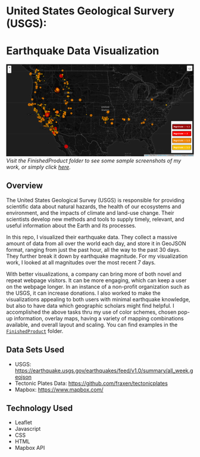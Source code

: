 # United States Geological Survery (USGS):     
# Earthquake Data Visualization

![usgs1](/FinishedProduct/usgs1.PNG)                
*Visit the FinishedProduct folder to see some sample screenshots of my work, or simply click [here](https://github.com/VallieTracy/leaflet-challenge/tree/master/FinishedProduct "FinishedProduct").*     

## Overview     
The United States Geological Survey (USGS) is responsible for providing scientific data about natural hazards, the health of our ecosystems and environment, and the impacts of climate and land-use change. Their scientists develop new methods and tools to supply timely, relevant, and useful information about the Earth and its processes. 

In this repo, I visualized their earthquake data.  They collect a massive amount of data from all over the world each day, and store it in GeoJSON format, ranging from just the past hour, all the way to the past 30 days.  They further break it down by earthquake magnitude. For my visualization work, I looked at all magnitudes over the most recent 7 days.

With better visualizations, a company can bring more of both novel and repeat webpage visitors.  It can be more engaging, which can keep a user on the webpage longer.  In an instance of a non-profit organization such as the USGS, it can increase donations.   I also worked to make the visualizations appealing to both users with minimal earthquake knowledge, but also to have data which geographic scholars might find helpful.  I accomplished the above tasks thru my use of color schemes, chosen pop-up information, overlay maps, having a variety of mapping combinations available, and overall layout and scaling.  You can find examples in the [`FinishedProduct`](https://github.com/VallieTracy/leaflet-challenge/tree/master/FinishedProduct "FinishedProduct") folder.
     

## Data Sets Used      
* USGS: https://earthquake.usgs.gov/earthquakes/feed/v1.0/summary/all_week.geojson    
* Tectonic Plates Data: https://github.com/fraxen/tectonicplates   
* Mapbox: https://www.mapbox.com/ 
## Technology Used   
* Leaflet     
* Javascript     
* CSS     
* HTML    
* Mapbox API


